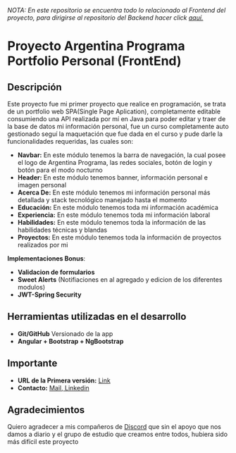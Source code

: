 <i>NOTA: En este repositorio se encuentra todo lo relacionado al Frontend del proyecto, para dirigirse al repositorio del Backend hacer click <a href="https://github.com/FranAlcoba66/BackEnd-AP" target="_blank">aquí.</a></i>

<h1>Proyecto Argentina Programa Portfolio Personal (FrontEnd)</h1>

##  Descripción

Este proyecto fue mi primer proyecto que realice en programación, se trata de un portfolio web SPA(Single Page Aplication), completamente editable consumiendo una API realizada por mí en Java para poder editar y traer de la base de datos mi información personal, fue un curso completamente auto gestionado seguí la maquetación que fue dada en el curso y pude darle la funcionalidades requeridas, las cuales son:

- <b>Navbar:</b> En este módulo tenemos la barra de navegación, la cual posee el logo de Argentina Programa, las redes sociales, botón de login y botón para el modo nocturno
- <b>Header:</b> En este módulo tenemos banner, información personal e imagen personal
- <b>Acerca De:</b> En este módulo tenemos mi información personal más detallada y stack tecnológico manejado hasta el momento
- <b>Educación:</b> En este módulo tenemos toda mi información académica
- <b>Experiencia:</b> En este módulo tenemos toda mi información laboral
- <b>Habilidades:</b> En este módulo tenemos toda la información de las habilidades técnicas y blandas
- <b>Proyectos:</b> En este módulo tenemos toda la información de proyectos realizados por mi

<b>Implementaciones Bonus</b>: 

- <b>Validacion de formularios</b> 
- <b>Sweet Alerts</b> (Notifiaciones en al agregado y edicion de los diferentes modulos)
- <b>JWT-Spring Security</b> 

<h2>Herramientas utilizadas en el desarrollo</h2>

- <b>Git/GitHub</b> Versionado de la app
- <b>Angular + Bootstrap + NgBootstrap</b> 

## Importante

- <b>URL de la Primera versión:</b> <a href="https://frontendap-e608c.web.app/" target="_blank"> Link</a>
- <b>Contacto:</b> <a href="franciscoadrianalcoba@gmail.com" target="_blank"> Mail</a>,<a href="https://www.linkedin.com/in/francisco-adri%C3%A1n-alcoba/" target="_blank"> Linkedin</a>

## Agradecimientos

Quiero agradecer a mis compañeros de <a href="https://discord.gg/UBCGfbmq" target="_blank">Discord</a> que sin el apoyo que nos damos a diario y el grupo de estudio que creamos entre todos, hubiera sido más difícil este proyecto
